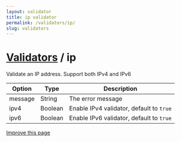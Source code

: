 ```yaml
---
layout: validator
title: ip validator
permalink: /validators/ip/
slug: validators
---
```


# <a href="/validators/">Validators</a> / ip

Validate an IP address. Support both IPv4 and IPv6

Option  | Type    | Description
--------|---------|------------
message | String  | The error message
ipv4    | Boolean | Enable IPv4 validator, default to ```true```
ipv6    | Boolean | Enable IPv6 validator, default to ```true```

<a href="https://github.com/nghuuphuoc/bootstrapvalidator/edit/gh-pages/validators/ip.md" class="btn btn-info">Improve this page</a>